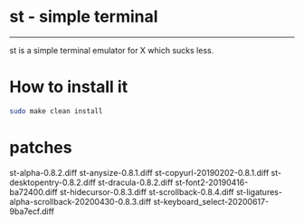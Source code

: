 # st - simple terminal
--------------------
st is a simple terminal emulator for X which sucks less.

# How to install it
```sh
sudo make clean install
```

# patches
st-alpha-0.8.2.diff
st-anysize-0.8.1.diff
st-copyurl-20190202-0.8.1.diff 
st-desktopentry-0.8.2.diff
st-dracula-0.8.2.diff
st-font2-20190416-ba72400.diff
st-hidecursor-0.8.3.diff
st-scrollback-0.8.4.diff
st-ligatures-alpha-scrollback-20200430-0.8.3.diff
st-keyboard_select-20200617-9ba7ecf.diff
